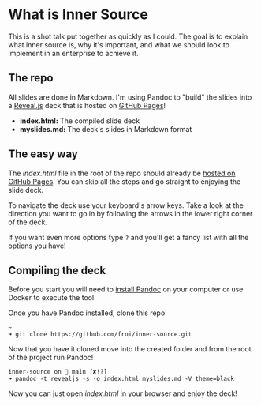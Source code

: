 # What is Inner Source

This is a shot talk put together as quickly as I could. The goal is to explain what inner source is, why it's important, and what we should look to implement in an enterprise to achieve it.

## The repo

All slides are done in Markdown. I'm using Pandoc to "build" the slides into a [Reveal.js](https://revealjs.com/) deck that is hosted on [GitHub Pages](https://pages.github.com/)!

- __index.html:__ The compiled slide deck
- __myslides.md:__ The deck's slides in Markdown format

## The easy way

The _index.html_ file in the root of the repo should already be [hosted on GitHub Pages](https://froi.github.io/inner-source/). You can skip all the steps and go straight to enjoying the slide deck.

To navigate the deck use your keyboard's arrow keys. Take a look at the direction you want to go in by following the arrows in the lower right corner of the deck.

If you want even more options type `?` and you'll get a fancy list with all the options you have!

## Compiling the deck

Before you start you will need to [install Pandoc](https://pandoc.org/installing.html) on your computer or use Docker to execute the tool.

Once you have Pandoc installed, clone this repo

```shell
~
➜ git clone https://github.com/froi/inner-source.git
```

Now that you have it cloned move into the created folder and from the root of the project run Pandoc!

```shell
inner-source on  main [✘!?]
➜ pandoc -t revealjs -s -o index.html myslides.md -V theme=black
```

Now you can just open _index.html_ in your browser and enjoy the deck!
